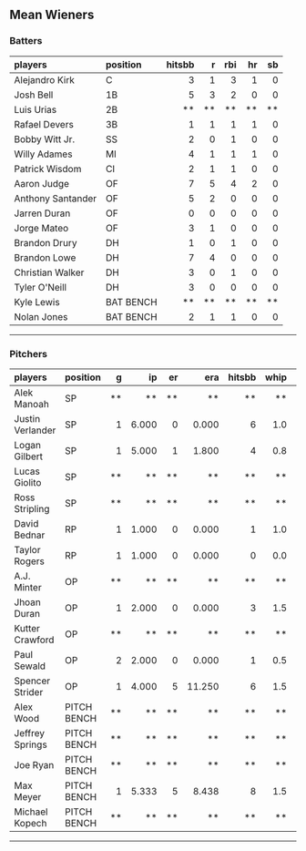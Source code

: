 ## Mean Wieners

### Batters

 
|players           |position  | hitsbb|  r| rbi| hr| sb| 
|:-----------------|:---------|------:|--:|---:|--:|--:| 
|Alejandro Kirk    |C         |      3|  1|   3|  1|  0| 
|Josh Bell         |1B        |      5|  3|   2|  0|  0| 
|Luis Urias        |2B        |     **| **|  **| **| **| 
|Rafael Devers     |3B        |      1|  1|   1|  1|  0| 
|Bobby Witt Jr.    |SS        |      2|  0|   1|  0|  0| 
|Willy Adames      |MI        |      4|  1|   1|  1|  0| 
|Patrick Wisdom    |CI        |      2|  1|   1|  0|  0| 
|Aaron Judge       |OF        |      7|  5|   4|  2|  0| 
|Anthony Santander |OF        |      5|  2|   0|  0|  0| 
|Jarren Duran      |OF        |      0|  0|   0|  0|  0| 
|Jorge Mateo       |OF        |      3|  1|   0|  0|  0| 
|Brandon Drury     |DH        |      1|  0|   1|  0|  0| 
|Brandon Lowe      |DH        |      7|  4|   0|  0|  0| 
|Christian Walker  |DH        |      3|  0|   1|  0|  0| 
|Tyler O'Neill     |DH        |      3|  0|   0|  0|  0| 
|Kyle Lewis        |BAT BENCH |     **| **|  **| **| **| 
|Nolan Jones       |BAT BENCH |      2|  1|   1|  0|  0| 


* * *

### Pitchers

 
|players          |position    |  g|    ip| er|    era| hitsbb| whip| so|  w| sv| 
|:----------------|:-----------|--:|-----:|--:|------:|------:|----:|--:|--:|--:| 
|Alek Manoah      |SP          | **|    **| **|     **|     **|   **| **| **| **| 
|Justin Verlander |SP          |  1| 6.000|  0|  0.000|      6|  1.0| 10|  1|  0| 
|Logan Gilbert    |SP          |  1| 5.000|  1|  1.800|      4|  0.8|  4|  0|  0| 
|Lucas Giolito    |SP          | **|    **| **|     **|     **|   **| **| **| **| 
|Ross Stripling   |SP          | **|    **| **|     **|     **|   **| **| **| **| 
|David Bednar     |RP          |  1| 1.000|  0|  0.000|      1|  1.0|  1|  0|  0| 
|Taylor Rogers    |RP          |  1| 1.000|  0|  0.000|      0|  0.0|  2|  0|  1| 
|A.J. Minter      |OP          | **|    **| **|     **|     **|   **| **| **| **| 
|Jhoan Duran      |OP          |  1| 2.000|  0|  0.000|      3|  1.5|  3|  0|  1| 
|Kutter Crawford  |OP          | **|    **| **|     **|     **|   **| **| **| **| 
|Paul Sewald      |OP          |  2| 2.000|  0|  0.000|      1|  0.5|  2|  0|  0| 
|Spencer Strider  |OP          |  1| 4.000|  5| 11.250|      6|  1.5|  4|  0|  0| 
|Alex Wood        |PITCH BENCH | **|    **| **|     **|     **|   **| **| **| **| 
|Jeffrey Springs  |PITCH BENCH | **|    **| **|     **|     **|   **| **| **| **| 
|Joe Ryan         |PITCH BENCH | **|    **| **|     **|     **|   **| **| **| **| 
|Max Meyer        |PITCH BENCH |  1| 5.333|  5|  8.438|      8|  1.5|  5|  0|  0| 
|Michael Kopech   |PITCH BENCH | **|    **| **|     **|     **|   **| **| **| **| 


* * *


